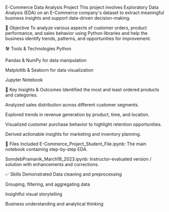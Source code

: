 E-Commerce Data Analysis Project
This project involves Exploratory Data Analysis (EDA) on an E-Commerce company's dataset to extract meaningful business insights and support data-driven decision-making.

🧠 Objective
To analyze various aspects of customer orders, product performance, and sales behavior using Python libraries and help the business identify trends, patterns, and opportunities for improvement.

🛠️ Tools & Technologies
Python

Pandas & NumPy for data manipulation

Matplotlib & Seaborn for data visualization

Jupyter Notebook

📌 Key Insights & Outcomes
Identified the most and least ordered products and categories.

Analyzed sales distribution across different customer segments.

Explored trends in revenue generation by product, time, and location.

Visualized customer purchase behavior to highlight retention opportunities.

Derived actionable insights for marketing and inventory planning.

📁 Files Included
E-Commerce_Project_Student_File.ipynb: The main notebook containing step-by-step EDA.

SomdebPramanik_March18_2023.ipynb: Instructor-evaluated version / solution with enhancements and corrections.

✅ Skills Demonstrated
Data cleaning and preprocessing

Grouping, filtering, and aggregating data

Insightful visual storytelling

Business understanding and analytical thinking

